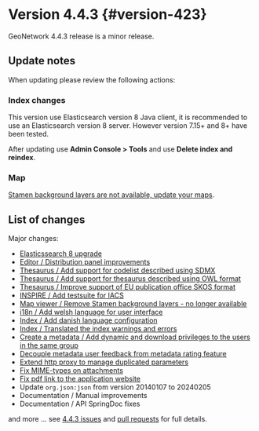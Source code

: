 # Version 4.4.3 {#version-423}

GeoNetwork 4.4.3 release is a minor release.

## Update notes

When updating please review the following actions:

### Index changes

This version use Elasticsearch version 8 Java client, it is recommended to use an Elasticsearch version 8 server.
However version 7.15+ and 8+ have been tested.

After updating use **Admin Console > Tools** and use **Delete index and reindex**.

### Map

[Stamen background layers are not available, update your maps](https://github.com/geonetwork/core-geonetwork/pull/7715).


## List of changes

Major changes:

- [Elasticssearch 8 upgrade](https://github.com/geonetwork/core-geonetwork/pull/7599)
- [Editor / Distribution panel improvements](https://github.com/geonetwork/core-geonetwork/pull/7468)
- [Thesaurus / Add support for codelist described using SDMX](https://github.com/geonetwork/core-geonetwork/pull/7790)
- [Thesaurus / Add support for thesaurus described using OWL format](https://github.com/geonetwork/core-geonetwork/pull/7674)
- [Thesaurus / Improve support of EU publication office SKOS format](https://github.com/geonetwork/core-geonetwork/pull/7673)
- [INSPIRE / Add testsuite for IACS](https://github.com/geonetwork/core-geonetwork/pull/7756)
- [Map viewer / Remove Stamen background layers - no longer available](https://github.com/geonetwork/core-geonetwork/pull/7715)
- [i18n / Add welsh language for user interface](https://github.com/geonetwork/core-geonetwork/pull/7851)
- [Index / Add danish language configuration](https://github.com/geonetwork/core-geonetwork/pull/7697)
- [Index / Translated the index warnings and errors](https://github.com/geonetwork/core-geonetwork/pull/7531)
- [Create a metadata / Add dynamic and download privileges to the users in the same group](https://github.com/geonetwork/core-geonetwork/pull/7744)
- [Decouple metadata user feedback from metadata rating feature](https://github.com/geonetwork/core-geonetwork/pull/7796)
- [Extend http proxy to manage duplicated parameters](https://github.com/geonetwork/core-geonetwork/pull/7854)
- [Fix MIME-types on attachments](https://github.com/geonetwork/core-geonetwork/pull/7675)
- [Fix pdf link to the application website](https://github.com/geonetwork/core-geonetwork/pull/7681)
- Update `org.json:json` from version 20140107 to 20240205
- Documentation / Manual improvements
- Documentation / API SpringDoc fixes

and more \... see [4.4.3 issues](https://github.com/geonetwork/core-geonetwork/issues?q=is%3Aissue+milestone%3A4.4.3+is%3Aclosed) and [pull requests](https://github.com/geonetwork/core-geonetwork/pulls?page=3&q=is%3Apr+milestone%3A4.4.3+is%3Aclosed) for full details.
